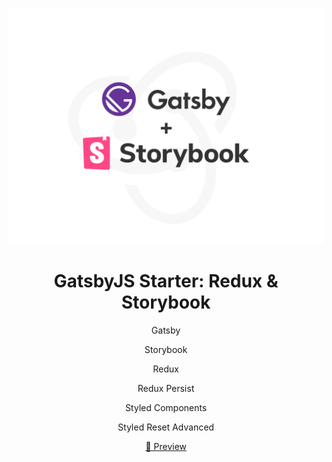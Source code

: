 <p align="center">
  <a href="https://gatsby-starter-redux-storybook.netlify.com">
    <img alt="Gatsby" src="./src/assets/images/gatsby-starter-redux-storybook-bg.png" width="600" />
  </a>
</p>
<h1 align="center">
  GatsbyJS Starter: Redux & Storybook
</h1>

   <p align="center">Gatsby</p>
   <p align="center">Storybook</p>
   <p align="center">Redux</p>
   <p align="center">Redux Persist</p>
   <p align="center">Styled Components</p>
   <p align="center">Styled Reset Advanced</p>

 <a href="https://gatsby-starter-redux-storybook.netlify.com">
   <p target="_blank" align="center">
    🔗 Preview
   </p>
 </a>
